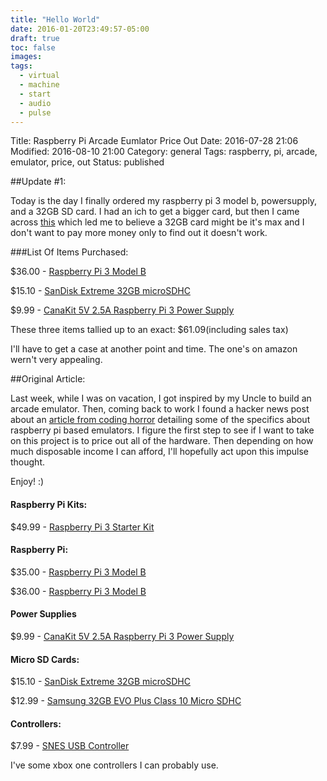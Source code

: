 ```yaml
---
title: "Hello World"
date: 2016-01-20T23:49:57-05:00
draft: true
toc: false
images:
tags:
  - virtual
  - machine
  - start
  - audio
  - pulse
---
```


Title: Raspberry Pi Arcade Eumlator Price Out
Date: 2016-07-28 21:06
Modified: 2016-08-10 21:00
Category: general
Tags: raspberry, pi, arcade, emulator, price, out
Status: published

##Update #1:

Today is the day I finally ordered my raspberry pi 3 model b, powersupply, and a 32GB SD card. I had an ich to get a bigger card, but then I came across [this](https://www.raspberrypi.org/help/faqs/#sdMax) which led me to believe a 32GB card might be it's max and I don't want to pay more money only to find out it doesn't work.

###List Of Items Purchased:

$36.00 - [Raspberry Pi 3 Model B](https://www.amazon.com/Raspberry-Pi-RASP-PI-3-Model-Motherboard/dp/B01CD5VC92/ref=sr_1_3?ie=UTF8&qid=1469844583&sr=8-3&keywords=raspberry+pi+3+Model+B)

$15.10 - [SanDisk Extreme 32GB microSDHC](https://www.amazon.com/SanDisk-Extreme-microSDHC-Adapter-SDSQXNE-032G-GN6MA/dp/B013CP5HCK?ie=UTF8&tag=codihorr-20)

$9.99 - [CanaKit 5V 2.5A Raspberry Pi 3 Power Supply](https://www.amazon.com/CanaKit-Raspberry-Supply-Adapter-Charger/dp/B00MARDJZ4)

These three items tallied up to an exact: $61.09(including sales tax)

I'll have to get a case at another point and time. The one's on amazon wern't very appealing.

##Original Article:

Last week, while I was on vacation, I got inspired by my Uncle to build an arcade emulator. Then, coming back to work I found a hacker news post about an [article from coding horror](https://blog.codinghorror.com/the-raspberry-pi-has-revolutionized-emulation/) detailing some of the specifics about raspberry pi based emulators. I figure the first step to see if I want to take on this project is to price out all of the hardware. Then depending on how much disposable income I can afford, I'll hopefully act upon this impulse thought.

Enjoy! :)

#### Raspberry Pi Kits:

$49.99 - [Raspberry Pi 3 Starter Kit](https://www.amazon.com/Vilros-Raspberry-Basic-Starter-Kit-Clear/dp/B01D92SSX6?ie=UTF8&tag=codihorr-20)

#### Raspberry Pi:

$35.00 - [Raspberry Pi 3 Model B](http://www.mcmelectronics.com/product/83-17300?utm_campaign=e14&utm_source=e14community&utm_medium=forum&utm_term=83-17300&COM=superwidget-link_RaspberryPi+CMPNULL)

$36.00 - [Raspberry Pi 3 Model B](https://www.amazon.com/Raspberry-Pi-RASP-PI-3-Model-Motherboard/dp/B01CD5VC92/ref=sr_1_3?ie=UTF8&qid=1469844583&sr=8-3&keywords=raspberry+pi+3+Model+B)

#### Power Supplies

$9.99 - [CanaKit 5V 2.5A Raspberry Pi 3 Power Supply](https://www.amazon.com/CanaKit-Raspberry-Supply-Adapter-Charger/dp/B00MARDJZ4)

#### Micro SD Cards:

$15.10 - [SanDisk Extreme 32GB microSDHC](https://www.amazon.com/SanDisk-Extreme-microSDHC-Adapter-SDSQXNE-032G-GN6MA/dp/B013CP5HCK?ie=UTF8&tag=codihorr-20)

$12.99 - [Samsung 32GB EVO Plus Class 10 Micro SDHC](https://www.amazon.com/SanDisk-Extreme-microSDHC-Adapter-SDSQXNE-032G-GN6MA/dp/B013CP5HCK?ie=UTF8&tag=codihorr-20)

#### Controllers:

$7.99 - [SNES USB Controller](https://www.amazon.com/Retro-Nintendo-Controller-Windows-Purple/dp/B016JV9W6Q?ie=UTF8&psc=1&redirect=true&ref_=od_aui_detailpages00)

I've some xbox one controllers I can probably use.
